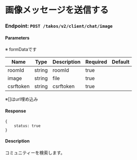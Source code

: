 # 画像メッセージを送信する

### Endpoint: `POST /takos/v2/client/chat/image`

#### Parameters

※ formDataです

| Name      | Type   | Description | Required | Default |
| --------- | ------ | ----------- | -------- | ------- |
| roomId    | string | roomId      | true     |         |
| image     | string | file        | true     |         |
| csrftoken | string | csrftoken   | true     |         |

※[]はurl埋め込み

#### Response

```
{
    status: true
}
```

#### Description

コミュニティーを検索します。
